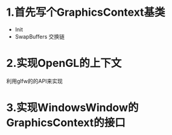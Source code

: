 # 1.首先写个GraphicsContext基类
+ Init
+ SwapBuffers 交换链

# 2.实现OpenGL的上下文
利用glfw的的API来实现

# 3.实现WindowsWindow的GraphicsContext的接口
